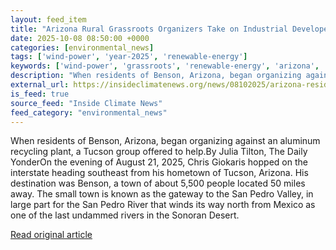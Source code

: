 ```yaml
---
layout: feed_item
title: "Arizona Rural Grassroots Organizers Take on Industrial Developers, Aided by Urban Allies"
date: 2025-10-08 08:50:00 +0000
categories: [environmental_news]
tags: ['wind-power', 'year-2025', 'renewable-energy']
keywords: ['wind-power', 'grassroots', 'renewable-energy', 'arizona', 'rural', 'year-2025']
description: "When residents of Benson, Arizona, began organizing against an aluminum recycling plant, a Tucson group offered to help"
external_url: https://insideclimatenews.org/news/08102025/arizona-residents-take-on-industrial-developers/
is_feed: true
source_feed: "Inside Climate News"
feed_category: "environmental_news"
---
```


When residents of Benson, Arizona, began organizing against an aluminum recycling plant, a Tucson group offered to help.By Julia Tilton, The Daily YonderOn the evening of August 21, 2025, Chris Giokaris hopped on the interstate heading southeast from his hometown of Tucson, Arizona. His destination was Benson, a town of about 5,500 people located 50 miles away. The small town is known as the gateway to the San Pedro Valley, in large part for the San Pedro River that winds its way north from Mexico as one of the last undammed rivers in the Sonoran Desert.&nbsp;

[Read original article](https://insideclimatenews.org/news/08102025/arizona-residents-take-on-industrial-developers/)
